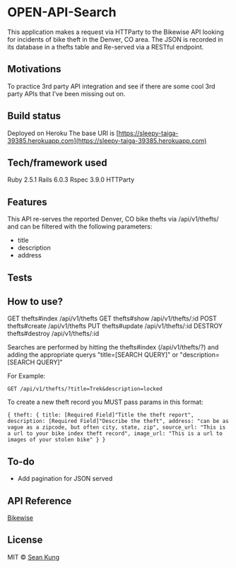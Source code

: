 # OPEN-API-Search
This application makes a request via HTTParty to the Bikewise API looking for incidents of bike theft in the Denver, CO area.
The JSON is recorded in its database in a thefts table and Re-served via a RESTful endpoint.

## Motivations
To practice 3rd party API integration and see if there are some cool 3rd party APIs that I've been missing out on.

## Build status
Deployed on Heroku
The base URI is [https://sleepy-taiga-39385.herokuapp.com](https://sleepy-taiga-39385.herokuapp.com)

## Tech/framework used
Ruby 2.5.1
Rails 6.0.3
Rspec 3.9.0
HTTParty

## Features
This API re-serves the reported Denver, CO bike thefts via /api/v1/thefts/ and can be filtered with the following parameters:
* title
* description
* address

## Tests

## How to use?
GET     thefts#index    /api/v1/thefts
GET     thefts#show     /api/v1/thefts/:id
POST    thefts#create   /api/v1/thefts
PUT     thefts#update   /api/v1/thefts/:id
DESTROY thefts#destroy  /api/v1/thefts/:id

Searches are performed by hitting the thefts#index (/api/v1/thefts/?) and adding the appropriate querys "title=[SEARCH QUERY]" or  "description=[SEARCH QUERY]"

For Example:

`GET /api/v1/thefts/?title=Trek&description=locked`

To create a new theft record you MUST pass params in this format:

`
{
  theft: {
    title: [Required Field]"Title the theft report",
    description: [Required Field]"Describe the theft",
    address: "can be as vague as a zipcode, but often city, state, zip",
    source_url: "This is a url to your bike index theft record",
    image_url: "This is a url to images of your stolen bike"
  }
}
`

## To-do
* Add pagination for JSON served

## API Reference
[Bikewise](www.bikewise.org)

## License
MIT © [Sean Kung](www.seankung.us)
